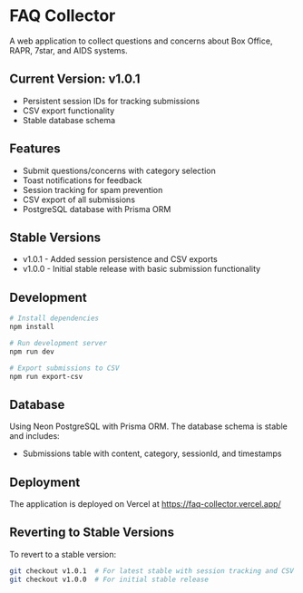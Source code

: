 # FAQ Collector

A web application to collect questions and concerns about Box Office, RAPR, 7star, and AIDS systems.

## Current Version: v1.0.1
- Persistent session IDs for tracking submissions
- CSV export functionality
- Stable database schema

## Features
- Submit questions/concerns with category selection
- Toast notifications for feedback
- Session tracking for spam prevention
- CSV export of all submissions
- PostgreSQL database with Prisma ORM

## Stable Versions
- v1.0.1 - Added session persistence and CSV exports
- v1.0.0 - Initial stable release with basic submission functionality

## Development
```bash
# Install dependencies
npm install

# Run development server
npm run dev

# Export submissions to CSV
npm run export-csv
```

## Database
Using Neon PostgreSQL with Prisma ORM. The database schema is stable and includes:
- Submissions table with content, category, sessionId, and timestamps

## Deployment
The application is deployed on Vercel at https://faq-collector.vercel.app/

## Reverting to Stable Versions
To revert to a stable version:
```bash
git checkout v1.0.1  # For latest stable with session tracking and CSV export
git checkout v1.0.0  # For initial stable release
```
